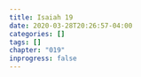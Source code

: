 ```yaml
---
title: Isaiah 19
date: 2020-03-28T20:26:57-04:00
categories: []
tags: []
chapter: "019"
inprogress: false
---
```


